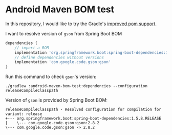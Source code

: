 # Android Maven BOM test

In this repository, I would like to try the Gradle's [improved pom support](https://docs.gradle.org/4.6/release-notes.html#bom-import).

I want to resolve version of `gson` from Spring Boot BOM

```groovy
dependencies {
    // import a BOM
    implementation 'org.springframework.boot:spring-boot-dependencies:1.5.8.RELEASE'
    // define dependencies without versions
    implementation 'com.google.code.gson:gson'
}
```

Run this command to check `gson`'s version:
```
./gradlew :android-maven-bom-test:dependencies --configuration releaseCompileClasspath
```

Version of `gson` is provided by Spring Boot BOM:
```
releaseCompileClasspath - Resolved configuration for compilation for variant: release
+--- org.springframework.boot:spring-boot-dependencies:1.5.8.RELEASE
|    \--- com.google.code.gson:gson:2.8.2
\--- com.google.code.gson:gson -> 2.8.2
```